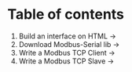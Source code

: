 # Table of contents
1. Build an interface on HTML -> 
2. Download Modbus-Serial lib ->
3. Write a Modbus TCP Client  ->
4. Write a Modbus TCP Slave   ->

